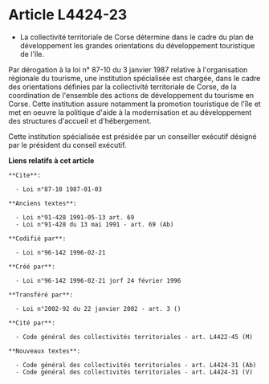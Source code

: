 # Article L4424-23

- La collectivité territoriale de Corse détermine dans le cadre du plan de développement les grandes orientations du
développement touristique de l'île.

Par dérogation à la loi n° 87-10 du 3 janvier 1987 relative à l'organisation régionale du tourisme, une institution
spécialisée est chargée, dans le cadre des orientations définies par la collectivité territoriale de Corse, de la
coordination de l'ensemble des actions de développement du tourisme en Corse. Cette institution assure notamment la promotion
touristique de l'île et met en oeuvre la politique d'aide à la modernisation et au développement des structures d'accueil et
d'hébergement.

Cette institution spécialisée est présidée par un conseiller exécutif désigné par le président du conseil exécutif.

**Liens relatifs à cet article**

	**Cite**:

	  - Loi n°87-10 1987-01-03

	**Anciens textes**:

	  - Loi n°91-428 1991-05-13 art. 69
	  - Loi n°91-428 du 13 mai 1991 - art. 69 (Ab)

	**Codifié par**:

	  - Loi n°96-142 1996-02-21

	**Créé par**:

	  - Loi n°96-142 1996-02-21 jorf 24 février 1996

	**Transféré par**:

	  - Loi n°2002-92 du 22 janvier 2002 - art. 3 ()

	**Cité par**:

	  - Code général des collectivités territoriales - art. L4422-45 (M)

	**Nouveaux textes**:

	  - Code général des collectivités territoriales - art. L4424-31 (Ab)
	  - Code général des collectivités territoriales - art. L4424-31 (V)
